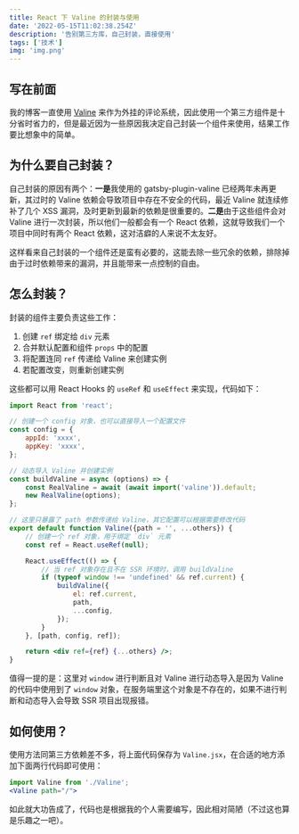 ```yaml
---
title: React 下 Valine 的封装与使用
date: '2022-05-15T11:02:38.254Z'
description: '告别第三方库，自己封装，直接使用'
tags: ['技术']
img: 'img.png'
---
```


## 写在前面

我的博客一直使用 [Valine](https://valine.js.org/) 来作为外挂的评论系统，因此使用一个第三方组件是十分省时省力的，但是最近因为一些原因我决定自己封装一个组件来使用，结果工作要比想象中的简单。

## 为什么要自己封装？

自己封装的原因有两个：**一是**我使用的 gatsby-plugin-valine 已经两年未再更新，其过时的 Valine 依赖会导致项目中存在不安全的代码，最近 Valine 就连续修补了几个 XSS 漏洞，及时更新到最新的依赖是很重要的。**二是**由于这些组件会对 Valine 进行一次封装，所以他们一般都会有一个 React 依赖，这就导致我们一个项目中同时有两个 React 依赖，这对洁癖的人来说不太友好。

这样看来自己封装的一个组件还是蛮有必要的，这能去除一些冗余的依赖，排除掉由于过时依赖带来的漏洞，并且能带来一点控制的自由。

## 怎么封装？

封装的组件主要负责这些工作：

1. 创建 `ref` 绑定给 `div` 元素
2. 合并默认配置和组件 `props` 中的配置
3. 将配置连同 `ref` 传递给 Valine 来创建实例
4. 若配置改变，则重新创建实例

这些都可以用 React Hooks 的 `useRef` 和 `useEffect` 来实现，代码如下：

```jsx
import React from 'react';

// 创建一个 config 对象，也可以直接导入一个配置文件
const config = {
    appId: 'xxxx',
    appKey: 'xxxx',
};

// 动态导入 Valine 并创建实例
const buildValine = async (options) => {
    const RealValine = await (await import('valine')).default;
    new RealValine(options);
};

// 这里只暴露了 path 参数传递给 Valine，其它配置可以根据需要修改代码
export default function Valine({path = '', ...others}) {
    // 创建一个 ref 对象，用于绑定 `div` 元素
    const ref = React.useRef(null);

    React.useEffect(() => {
        // 当 ref 对象存在且不在 SSR 环境时，调用 buildValine
        if (typeof window !== 'undefined' && ref.current) {
            buildValine({
                el: ref.current,
                path,
                ...config,
            });
        }
    }, [path, config, ref]);

    return <div ref={ref} {...others} />;
}
```

值得一提的是：这里对 `window` 进行判断且对 Valine 进行动态导入是因为 Valine 的代码中使用到了 `window` 对象，在服务端里这个对象是不存在的，如果不进行判断和动态导入会导致 SSR 项目出现报错。

## 如何使用？

使用方法同第三方依赖差不多，将上面代码保存为 `Valine.jsx`，在合适的地方添加下面两行代码即可使用：

```jsx
import Valine from './Valine';
<Valine path="/">
```

如此就大功告成了，代码也是根据我的个人需要编写，因此相对简陋（不过这也算是乐趣之一吧）。
